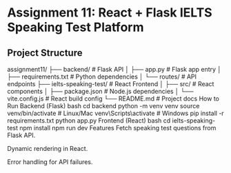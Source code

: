 # Assignment 11: React + Flask IELTS Speaking Test Platform

## Project Structure
assignment11/
├── backend/               # Flask API
│   ├── app.py            # Flask app entry
│   ├── requirements.txt  # Python dependencies
│   └── routes/           # API endpoints
├── ielts-speaking-test/  # React Frontend
│   ├── src/              # React components
│   ├── package.json      # Node.js dependencies
│   └── vite.config.js    # React build config
└── README.md             # Project docs
How to Run
Backend (Flask)
bash
cd backend
python -m venv venv
source venv/bin/activate  # Linux/Mac
venv\Scripts\activate     # Windows
pip install -r requirements.txt
python app.py
Frontend (React)
bash
cd ielts-speaking-test
npm install
npm run dev
Features
Fetch speaking test questions from Flask API.

Dynamic rendering in React.

Error handling for API failures.
